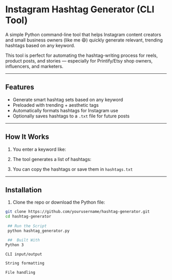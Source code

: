 #  Instagram Hashtag Generator (CLI Tool)

A simple Python command-line tool that helps Instagram content creators and small business owners (like me 😄) quickly generate relevant, trending hashtags based on any keyword.

This tool is perfect for automating the hashtag-writing process for reels, product posts, and stories — especially for Printify/Etsy shop owners, influencers, and marketers.

---

##  Features

- Generate smart hashtag sets based on any keyword
- Preloaded with trending + aesthetic tags
- Automatically formats hashtags for Instagram use
- Optionally saves hashtags to a `.txt` file for future posts

---

##  How It Works

1. You enter a keyword like:  

2. The tool generates a list of hashtags:  

3. You can copy the hashtags or save them in `hashtags.txt`

---

##  Installation

1. Clone the repo or download the Python file:
```bash
git clone https://github.com/yourusername/hashtag-generator.git
cd hashtag-generator
 
 ## Run the Script
 python hashtag_generator.py

 ##  Built With
Python 3

CLI input/output

String formatting

File handling



